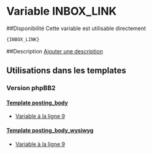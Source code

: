 # Variable INBOX_LINK

##Disponibilité
Cette variable est utilisable directement

```html
{INBOX_LINK}
```

##Description
[Ajouter une description](https://fa-tvars.appspot.com/var/INBOX_LINK)

## Utilisations dans les templates

### Version phpBB2

#### [Template posting_body](subsilver/posting_body.md#readme)
* [Variable &agrave; la ligne 9](../subsilver/posting_body.tpl#L9)

#### [Template posting_body_wysiwyg](subsilver/posting_body_wysiwyg.md#readme)
* [Variable &agrave; la ligne 9](../subsilver/posting_body_wysiwyg.tpl#L9)